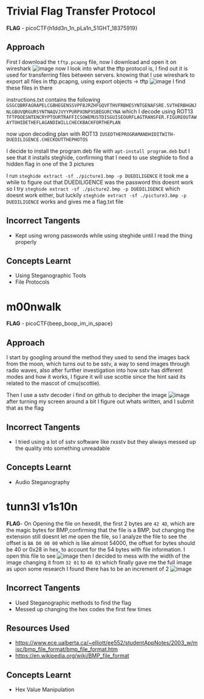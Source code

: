# Trivial Flag Transfer Protocol
**FLAG** - picoCTF{h1dd3n_1n_pLa1n_51GHT_18375919}
## Approach
First I download the `tftp.pcapng` file, now I download and open it on wireshark
![image](https://github.com/user-attachments/assets/bb0f5dfb-90eb-42f8-8a61-19597a56bc0a)
now I look into what the tftp protocol is, I find out it is used for transferring files between servers.
knowing that I use wireshark to export all files in tftp.pcapng, using export objects -> tftp
![image](https://github.com/user-attachments/assets/23e47a8c-47ce-437f-a4dd-dda126d9bbcf)
I find these files in there

instructions.txt contains the following
` GSGCQBRFAGRAPELCGBHEGENSSVPFBJRZHFGQVFTHVFRBHESYNTGENAFSRE.SVTHERBHGNJNLGBUVQRGURSYNTNAQVJVYYPURPXONPXSBEGURCYNA `
which I decode using ROT13
` TFTPDOESNTENCRYPTOURTRAFFICSOWEMUSTDISGUISEOURFLAGTRANSFER.FIGUREOUTAWAYTOHIDETHEFLAGANDIWILLCHECKBACKFORTHEPLAN `

now upon decoding plan with ROT13
`IUSEDTHEPROGRAMANDHIDITWITH-DUEDILIGENCE.CHECKOUTTHEPHOTOS`

I decide to install the program.deb file with `apt-install program.deb` but I see that it installs steghide, confirming that I need to use steghide to find a hidden flag in one of the 3 pictures

I run `steghide extract -sf ./picture1.bmp -p DUEDILIGENCE` it took me a while to figure out that DUEDILIGENCE was the password
this doesnt work so I try `steghide extract -sf ./picture2.bmp -p DUEDILIGENCE` which doesnt work either, but luckily `steghide extract -sf ./picture3.bmp -p DUEDILIGENCE` works and gives me a flag.txt file

## Incorrect Tangents
- Kept using wrong passwords while using steghide until I read the thing properly
## Concepts Learnt
- Using Steganographic Tools
- File Protocols

# m00nwalk
**FLAG** - picoCTF{beep_boop_im_in_space}
## Approach
I start by googling around the method they used to send the images back from the moon, which turns out to be sstv, a way to send images through radio waves, also after further investigation into how sstv has different modes and how it works, I figure it will use scottie since the hint said its related to the mascot of cmu(scottie).

Then I use a sstv decoder i find on github to decipher the image
![image](https://github.com/user-attachments/assets/c03a3089-917e-490f-82bd-b05d73b9b74f)
after turning my screen around a bit I figure out whats written, and I submit that as the flag

## Incorrect Tangents
- I tried using a lot of sstv software like rxsstv but they always messed up the quality into something unreadable
## Concepts Learnt
- Audio Steganography

# tunn3l v1s10n
**FLAG**- 
On Opening the file on hexedit, the first 2 bytes are `42 4D`, which are the magic bytes for BMP,confirming that the file is a BMP, but changing the extension still doesnt let me open the file, so I analyze the file to see the offset is `BA D0 00 00` which is like almost 54000, the offset for bytes should be 40 or 0x28 in hex, to account for the 54 bytes with file information.
I open this file to see
![image](https://github.com/user-attachments/assets/12854091-df7d-44c8-8e2c-88c89d646771)
then I decided to mess with the width of the image changing it from `32 01` to `40 03` which finally gave me the full image as upon some research I found there has to be an increment of 2
![image](https://github.com/user-attachments/assets/0abb6009-9cd2-4f55-b5a2-5c34ba7f139a)

## Incorrect Tangents
- Used Steganographic methods to find the flag
- Messed up changing the hex codes the first few times
## Resources Used
- https://www.ece.ualberta.ca/~elliott/ee552/studentAppNotes/2003_w/misc/bmp_file_format/bmp_file_format.htm
- https://en.wikipedia.org/wiki/BMP_file_format
## Concepts Learnt
- Hex Value Manipulation


